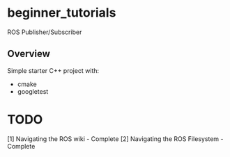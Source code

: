 # beginner_tutorials
ROS Publisher/Subscriber


## Overview

Simple starter C++ project with:

- cmake
- googletest


# TODO
[1] Navigating the ROS wiki - Complete
[2] Navigating the ROS Filesystem - Complete